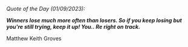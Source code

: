 *Quote of the Day (01/09/2023):*

_**Winners lose much more often than losers. So if you keep losing but you're still trying, keep it up! You.. Re right on track.**_

Matthew Keith Groves